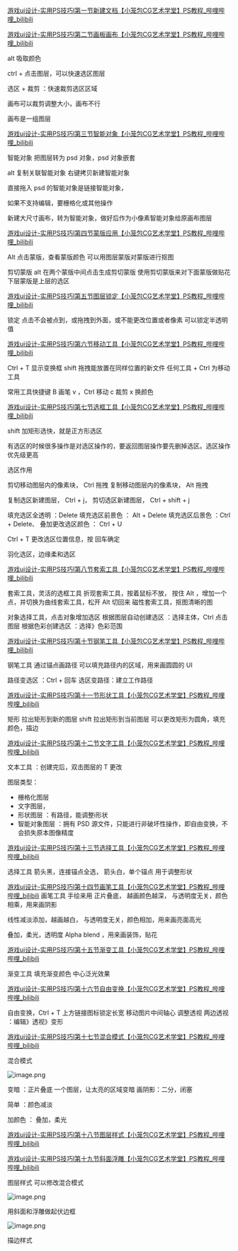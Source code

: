 [游戏ui设计-实用PS技巧I第一节新建文档【小笼包CG艺术学堂】PS教程\_哔哩哔哩\_bilibili](https://www.bilibili.com/video/BV1HT411H7mt?vd_source=ebf06d572d5366b5ef7bc5032fefb08d&spm_id_from=333.788.videopod.sections)

[游戏ui设计-实用PS技巧I第二节画板画布【小笼包CG艺术学堂】PS教程\_哔哩哔哩\_bilibili](https://www.bilibili.com/video/BV1TT411H7Ye?vd_source=ebf06d572d5366b5ef7bc5032fefb08d&spm_id_from=333.788.player.switch)

alt 吸取颜色

ctrl + 点击图层，可以快速选区图层

选区 + 裁剪 ：快速裁剪选区区域

画布可以裁剪调整大小，画布不行

画布是一组图层

[游戏ui设计-实用PS技巧I第三节智能对象【小笼包CG艺术学堂】PS教程\_哔哩哔哩\_bilibili](https://www.bilibili.com/video/BV1Lz4y1Y7BM?vd_source=ebf06d572d5366b5ef7bc5032fefb08d&spm_id_from=333.788.player.switch)

智能对象
把图层转为 psd 对象，psd 对象嵌套

alt 复制关联智能对象
右键拷贝新建智能对象

直接拖入 psd 的智能对象是链接智能对象，

如果不支持编辑，要栅格化或其他操作

新建大尺寸画布，转为智能对象，做好后作为小像素智能对象给原画布图层

[游戏ui设计-实用PS技巧I第四节蒙版应用【小笼包CG艺术学堂】PS教程\_哔哩哔哩\_bilibili](https://www.bilibili.com/video/BV1Ng4y1j7Eh?vd_source=ebf06d572d5366b5ef7bc5032fefb08d&spm_id_from=333.788.player.switch)

Alt 点击蒙版，查看蒙版颜色
可以用图层蒙版对蒙版进行抠图

剪切蒙版
alt 在两个蒙版中间点击生成剪切蒙版
使用剪切蒙版来对下面蒙版做贴花
下层蒙版是上层的选区

[游戏ui设计-实用PS技巧I第五节图层锁定【小笼包CG艺术学堂】PS教程\_哔哩哔哩\_bilibili](https://www.bilibili.com/video/BV1mc411N7bM?vd_source=ebf06d572d5366b5ef7bc5032fefb08d&spm_id_from=333.788.videopod.sections)

锁定
点击不会被点到，或拖拽到外面，或不能更改位置或者像素
可以锁定半透明值

[游戏ui设计-实用PS技巧I第六节移动工具【小笼包CG艺术学堂】PS教程\_哔哩哔哩\_bilibili](https://www.bilibili.com/video/BV1wc411K7n9?vd_source=ebf06d572d5366b5ef7bc5032fefb08d&spm_id_from=333.788.videopod.sections)

Ctrl + T 显示变换框
shift 拖拽能放置在同样位置的新文件
任何工具 + Ctrl 为移动工具

常用工具快捷键
B 画笔
v ，Ctrl 移动
c 裁剪
x 换颜色

[游戏ui设计-实用PS技巧I第七节选框工具【小笼包CG艺术学堂】PS教程\_哔哩哔哩\_bilibili](https://www.bilibili.com/video/BV1Sd4y1f7v7?vd_source=ebf06d572d5366b5ef7bc5032fefb08d&spm_id_from=333.788.player.switch)


shift 加矩形选快，就是正方形选区

有选区的时候很多操作是对选区操作的，要返回图层操作要先删掉选区。选区操作优先级更高

选区作用

剪切移动图层内的像素块， Ctrl 拖拽
复制移动图层内的像素块， Alt 拖拽

复制选区新建图层， Ctrl + j， 
剪切选区新建图层， Ctrl + shift + j

填充选区全透明 ：Delete
填充选区前景色 ： Alt + Delete
填充选区后景色 ：Ctrl + Delete、
叠加更改选区颜色 ： Ctrl + U 

Ctrl + T 更改选区位置信息，按 回车确定

羽化选区，边缘柔和选区

[游戏ui设计-实用PS技巧I第八节套索工具【小笼包CG艺术学堂】PS教程\_哔哩哔哩\_bilibili](https://www.bilibili.com/video/BV1uz4y1h73W?vd_source=ebf06d572d5366b5ef7bc5032fefb08d&spm_id_from=333.788.player.switch)

套索工具，灵活的选框工具
折现套索工具，按着鼠标不放， 按住 Alt ，增加一个点，并切换为曲线套索工具，松开 Alt 切回来
磁性套索工具，抠图清晰的图

对象选择工具，点击对象增加选区
根据图层自动创建选区 ：选择主体，Ctrl 点击图层
根据色彩创建选区 ：选择》色彩范围

[游戏ui设计-实用PS技巧I第十节钢笔工具【小笼包CG艺术学堂】PS教程\_哔哩哔哩\_bilibili](https://www.bilibili.com/video/BV1jm4y1t7YE?vd_source=ebf06d572d5366b5ef7bc5032fefb08d&spm_id_from=333.788.player.switch)

钢笔工具
通过锚点画路径
可以填充路径内的区域，用来画圆圆的 UI

路径变选区 ：Ctrl + 回车
选区变路径：建立工作路径

[游戏ui设计-实用PS技巧I第十一节形状工具【小笼包CG艺术学堂】PS教程\_哔哩哔哩\_bilibili](https://www.bilibili.com/video/BV1no4y137We?vd_source=ebf06d572d5366b5ef7bc5032fefb08d&spm_id_from=333.788.player.switch)

矩形
拉出矩形到新的图层
shift 拉出矩形到当前图层
可以更改矩形为圆角，填充颜色，描边

[游戏ui设计-实用PS技巧I第十二节文字工具【小笼包CG艺术学堂】PS教程\_哔哩哔哩\_bilibili](https://www.bilibili.com/video/BV1Gu4y1Z7FW?vd_source=ebf06d572d5366b5ef7bc5032fefb08d&spm_id_from=333.788.player.switch)

文本工具 ：创建完后，双击图层的 T 更改

图层类型：
- 栅格化图层
- 文字图层，
- 形状图层 ：有路径，能调整i形状
- 智能对象图层 ：拥有 PSD 源文件，只能进行非破坏性操作，即自由变换，不会损失原本图像精度

[游戏ui设计-实用PS技巧I第十三节选择工具【小笼包CG艺术学堂】PS教程\_哔哩哔哩\_bilibili](https://www.bilibili.com/video/BV1HM4y1v7BE?vd_source=ebf06d572d5366b5ef7bc5032fefb08d&spm_id_from=333.788.player.switch)

选择工具
箭头黑，连接锚点全选，
箭头白，单个锚点
用于调整形状

[游戏ui设计-实用PS技巧I第十四节画笔工具【小笼包CG艺术学堂】PS教程\_哔哩哔哩\_bilibili](https://www.bilibili.com/video/BV1DL411i7zx?vd_source=ebf06d572d5366b5ef7bc5032fefb08d&spm_id_from=333.788.player.switch)
画笔工具
手绘来用
正片叠底， 越画颜色越深，
与透明度无关，颜色相乘，用来画阴影

线性减淡添加，越画越白，
与透明度无关，颜色相加，用来画亮面高光

叠加，柔光，透明度 Alpha blend ，用来画装饰，贴花

[游戏ui设计-实用PS技巧I第十五节渐变工具【小笼包CG艺术学堂】PS教程\_哔哩哔哩\_bilibili](https://www.bilibili.com/video/BV1ZM4y1Y7sq?vd_source=ebf06d572d5366b5ef7bc5032fefb08d&spm_id_from=333.788.player.switch)

渐变工具
填充渐变颜色
中心泛光效果

[游戏ui设计-实用PS技巧I第十六节自由变换【小笼包CG艺术学堂】PS教程\_哔哩哔哩\_bilibili](https://www.bilibili.com/video/BV1aW4y1Q7G4?vd_source=ebf06d572d5366b5ef7bc5032fefb08d&spm_id_from=333.788.player.switch)

自由变换，Ctrl + T
上方链接图标锁定长宽
移动图片中间轴心
调整透视
两边透视 ：编辑》透视》变形

[游戏ui设计-实用PS技巧I第十七节混合模式【小笼包CG艺术学堂】PS教程\_哔哩哔哩\_bilibili](https://www.bilibili.com/video/BV1kc411M721?vd_source=ebf06d572d5366b5ef7bc5032fefb08d&spm_id_from=333.788.player.switch)

混合模式

![image.png](https://image-1253155090.cos.ap-nanjing.myqcloud.com/202503212013417.png)

变暗 ：正片叠底
一个图层，让太亮的区域变暗
画阴影：二分，闭塞

简单 ：颜色减淡

加颜色 ： 叠加，柔光

[游戏ui设计-实用PS技巧I第十八节图层样式【小笼包CG艺术学堂】PS教程\_哔哩哔哩\_bilibili](https://www.bilibili.com/video/BV1Xc411M7QF?vd_source=ebf06d572d5366b5ef7bc5032fefb08d&spm_id_from=333.788.player.switch)

[游戏ui设计-实用PS技巧I第十九节斜面浮雕【小笼包CG艺术学堂】PS教程\_哔哩哔哩\_bilibili](https://www.bilibili.com/video/BV1xc411u7Ud?vd_source=ebf06d572d5366b5ef7bc5032fefb08d&spm_id_from=333.788.player.switch)



图层样式
可以修改混合模式

![image.png](https://image-1253155090.cos.ap-nanjing.myqcloud.com/202503212025781.png)

用斜面和浮雕做起伏边框

![image.png](https://image-1253155090.cos.ap-nanjing.myqcloud.com/202503212028208.png)

描边样式